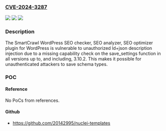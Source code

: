 ### [CVE-2024-3287](https://cve.mitre.org/cgi-bin/cvename.cgi?name=CVE-2024-3287)
![](https://img.shields.io/static/v1?label=Product&message=SmartCrawl%20WordPress%20SEO%20checker%2C%20SEO%20analyzer%2C%20SEO%20optimizer&color=blue)
![](https://img.shields.io/static/v1?label=Version&message=*%3C%3D%203.10.2%20&color=brighgreen)
![](https://img.shields.io/static/v1?label=Vulnerability&message=CWE-862%20Missing%20Authorization&color=brighgreen)

### Description

The SmartCrawl WordPress SEO checker, SEO analyzer, SEO optimizer plugin for WordPress is vulnerable to unauthorized ld+json description injection due to a missing capability check on the save_settings function in all versions up to, and including, 3.10.2. This makes it possible for unauthenticated attackers to save schema types.

### POC

#### Reference
No PoCs from references.

#### Github
- https://github.com/20142995/nuclei-templates

